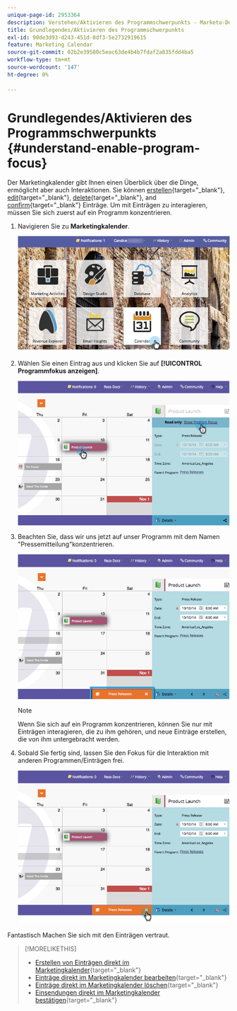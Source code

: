 ```yaml
---
unique-page-id: 2953364
description: Verstehen/Aktivieren des Programmschwerpunkts - Marketo-Dokumente - Produktdokumentation
title: Grundlegendes/Aktivieren des Programmschwerpunkts
exl-id: 90de3d93-d243-451d-8df3-5e2732919615
feature: Marketing Calendar
source-git-commit: 02b2e39580c5eac63de4b4b7fdaf2a835fdd4ba5
workflow-type: tm+mt
source-wordcount: '147'
ht-degree: 0%

---
```


# Grundlegendes/Aktivieren des Programmschwerpunkts {#understand-enable-program-focus}

Der Marketingkalender gibt Ihnen einen Überblick über die Dinge, ermöglicht aber auch Interaktionen. Sie können [erstellen](/help/marketo/product-docs/core-marketo-concepts/marketing-calendar/working-with-the-calendar/create-entries-directly-in-the-marketing-calendar.md){target="_blank"}, [edit](/help/marketo/product-docs/core-marketo-concepts/marketing-calendar/working-with-the-calendar/edit-entries-directly-in-the-marketing-calendar.md){target="_blank"}, [delete](/help/marketo/product-docs/core-marketo-concepts/marketing-calendar/working-with-the-calendar/delete-entries-directly-in-the-marketing-calendar.md){target="_blank"}, and [confirm](/help/marketo/product-docs/core-marketo-concepts/marketing-calendar/working-with-the-calendar/confirm-entries-directly-in-the-marketing-calendar.md){target="_blank"} Einträge. Um mit Einträgen zu interagieren, müssen Sie sich zuerst auf ein Programm konzentrieren.

1. Navigieren Sie zu **Marketingkalender**.

   ![](assets/2017-05-10-15-30-47-1.png)

1. Wählen Sie einen Eintrag aus und klicken Sie auf **[!UICONTROL Programmfokus anzeigen]**.

   ![](assets/image2014-10-20-13-3a24-3a3.png)

1. Beachten Sie, dass wir uns jetzt auf unser Programm mit dem Namen &quot;Pressemitteilung&quot;konzentrieren.

   ![](assets/image2014-10-20-13-3a24-3a15.png)

   >[!NOTE]
   >
   >Wenn Sie sich auf ein Programm konzentrieren, können Sie nur mit Einträgen interagieren, die zu ihm gehören, und neue Einträge erstellen, die von ihm untergebracht werden.

1. Sobald Sie fertig sind, lassen Sie den Fokus für die Interaktion mit anderen Programmen/Einträgen frei.

   ![](assets/image2014-10-20-13-3a24-3a24.png)

Fantastisch Machen Sie sich mit den Einträgen vertraut.

>[!MORELIKETHIS]
>
>* [Erstellen von Einträgen direkt im Marketingkalender](/help/marketo/product-docs/core-marketo-concepts/marketing-calendar/working-with-the-calendar/create-entries-directly-in-the-marketing-calendar.md){target="_blank"}
>* [Einträge direkt im Marketingkalender bearbeiten](/help/marketo/product-docs/core-marketo-concepts/marketing-calendar/working-with-the-calendar/edit-entries-directly-in-the-marketing-calendar.md){target="_blank"}
>* [Einträge direkt im Marketingkalender löschen](/help/marketo/product-docs/core-marketo-concepts/marketing-calendar/working-with-the-calendar/delete-entries-directly-in-the-marketing-calendar.md){target="_blank"}
>* [Einsendungen direkt im Marketingkalender bestätigen](/help/marketo/product-docs/core-marketo-concepts/marketing-calendar/working-with-the-calendar/confirm-entries-directly-in-the-marketing-calendar.md){target="_blank"}

